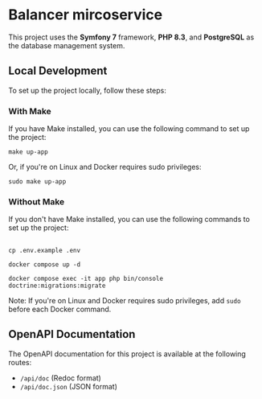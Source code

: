 # Balancer mircoservice

This project uses the **Symfony 7** framework, **PHP 8.3**, and **PostgreSQL** as the database management system.

## Local Development

To set up the project locally, follow these steps:

### With Make

If you have Make installed, you can use the following command to set up the project:

``make up-app``

Or, if you're on Linux and Docker requires sudo privileges:

``sudo make up-app``
### Without Make

If you don't have Make installed, you can use the following commands to set up the project:

## 
``cp .env.example .env``

``docker compose up -d``

``docker compose exec -it app php bin/console doctrine:migrations:migrate``

Note: If you're on Linux and Docker requires sudo privileges, add `sudo` before each Docker command.

## OpenAPI Documentation

The OpenAPI documentation for this project is available at the following routes:

* `/api/doc` (Redoc format)
* `/api/doc.json` (JSON format)